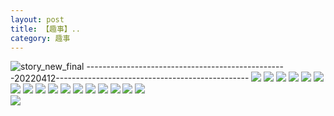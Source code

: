 ```yaml
---
layout: post
title: 【趣事】..
category: 趣事
---
```

![story_new_final](http://r8s97vm6g.hd-bkt.clouddn.com/img/story_new_final_0322.png)
--------------------------------------------------20220412------------------------------------------------
![](http://r8s97vm6g.hd-bkt.clouddn.com/img/fragment-220412-3.png)
![](http://r8s97vm6g.hd-bkt.clouddn.com/img/fragment-220412-4.png)
![](http://r8s97vm6g.hd-bkt.clouddn.com/img/funny-220412-1.png)
![](http://r8s97vm6g.hd-bkt.clouddn.com/img/fragment-220322-2.png)
![](http://r8s97vm6g.hd-bkt.clouddn.com/img/fragment-220322-3.png)
![](http://r8s97vm6g.hd-bkt.clouddn.com/img/fragment-220322-4.png)
![](http://r8s97vm6g.hd-bkt.clouddn.com/img/fragment-220322-5.png)
![](http://r8s97vm6g.hd-bkt.clouddn.com/img/situation-0324-1.png)
![](http://r8s97vm6g.hd-bkt.clouddn.com/img/situation-0324-2.png)
![](http://r8s97vm6g.hd-bkt.clouddn.com/img/situation-0324-3.png)
![](http://r8s97vm6g.hd-bkt.clouddn.com/img/inspire-220327-1.png)
![](http://r8s97vm6g.hd-bkt.clouddn.com/img/inspire-220327-2.png)
![](http://r8s97vm6g.hd-bkt.clouddn.com/img/inspire-220327-3.png)
![](http://r8s97vm6g.hd-bkt.clouddn.com/img/inspire-220327-4.png)
![](http://r8s97vm6g.hd-bkt.clouddn.com/img/inspire-220327-5.png)
![](http://r8s97vm6g.hd-bkt.clouddn.com/img/inspire-220327-7.png)
![](http://r8s97vm6g.hd-bkt.clouddn.com/img/inspire-220327-6.png)  
![](http://r8s97vm6g.hd-bkt.clouddn.com/img/moment-1.png)




